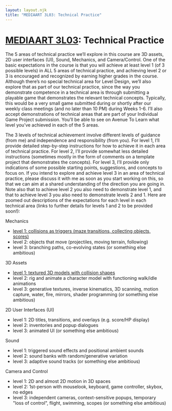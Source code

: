 ```yaml
---
layout: layout.njk
title: "MEDIAART 3L03: Technical Practice"
---
```


# [MEDIAART 3L03](../game-design-course/outline/index.html): Technical Practice

The 5 areas of technical practice we’ll explore in this course are 3D assets, 2D user interfaces (UI), Sound, Mechanics, and Camera/Control. One of the basic expectations in the course is that you will achieve at least level 1 (of 3 possible levels) in ALL 5 areas of technical practice, and achieving level 2 or 3 is encouraged and recognized by earning higher grades in the course. Although there’s no special technical area for Level Design, we’ll also explore that as part of our technical practice, since the way you demonstrate competence in a technical area is through submitting a playable game that demonstrates the relevant technical concepts. Typically, this would be a very small game submitted during or shortly after our weekly class meetings (and no later than 10 PM) during Weeks 1-6. I’ll also accept demonstrations of technical areas that are part of your Individual Game Project submission. You’ll be able to see on Avenue To Learn what level you’ve achieved in each of the 5 areas.

The 3 levels of technical achievement involve different levels of guidance (from me) and independence and responsibility (from you). For level 1, I’ll provide detailed step-by-step instructions for how to achieve it in each area of technical practice. For level 2, I’ll provide somewhat less detailed instructions (sometimes mostly in the form of comments on a template project that demonstrates the concepts). For level 3, I’ll provide only indications of some possible starting points, suggestions, and concepts to focus on. If you intend to explore and achieve level 3 in an area of technical practice, please discuss it with me as soon as you start working on this, so that we can aim at a shared understanding of the direction you are going in. Note also that to achieve level 2 you also need to demonstrate level 1, and that to achieve level 3 you also need to demonstrate levels 2 and 1. Here are zoomed out descriptions of the expectations for each level in each technical area (links to further details for levels 1 and 2 to be provided soon!):

<div class="entry">
Mechanics

- [level 1: collisions as triggers (maze transitions, collecting objects, scores)](../mechanics-1/index.html)
- level 2: objects that move (projectiles, moving terrain, following)
- level 3: branching paths, co-evolving states (or something else ambitious)
</div>

<div class="entry">
3D Assets

- [level 1: textured 3D models with collision shapes](../3d-assets-1/index.html)</li>
- level 2: rig and animate a character model with functioning walk/idle animations</li>
- level 3: generative textures, inverse kinematics, 3D scanning, motion capture, water, fire, mirrors, shader programming (or something else ambitious)
</div>

<div class="entry">
2D User Interfaces (UI)

- level 1: 2D titles, transitions, and overlays (e.g. score/HP display)
- level 2: inventories and popup dialogues
- level 3: animated UI (or something else ambitious)
</div>

<div class="entry">
Sound

- level 1: triggered sound effects and positional ambient sounds
- level 2: sound banks with random/generative variation
- level 3: adaptive sound tracks (or something else ambitious)
</div>


<div class="entry">
Camera and Control

- level 1: 2D and almost 2D motion in 3D spaces
- level 2: 1st-person with mouselook, keyboard, game controller, skybox, no edges
- level 3: independent cameras, context-sensitive popups, temporary "loss of control", flight, swimming, scopes (or something else ambitious)
</div>
